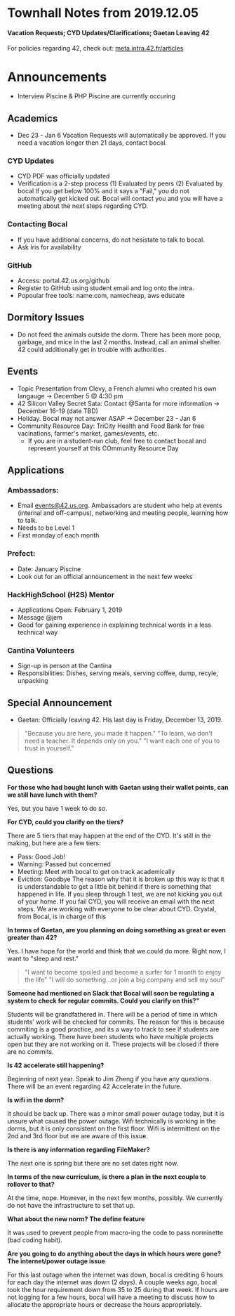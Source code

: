 # Townhall Notes from 2019.12.05

#### Vacation Requests; CYD Updates/Clarifications; Gaetan Leaving 42

For policies regarding 42, check out: [meta.intra.42.fr/articles](meta.intra.42.fr/articles)

# Announcements
* Interview Piscine & PHP Piscine are currently occuring

## Academics
* Dec 23 - Jan 6 Vacation Requests will automatically be approved. If you need a vacation longer then 21 days, contact bocal.

### CYD Updates
* CYD PDF was officially updated
* Verification is a 2-step process 
(1) Evaluated by peers
(2) Evaluated by bocal
If you get below 100% and it says a "Fail," you do not automatically get kicked out. Bocal will contact you and you will have a meeting about the next steps regarding CYD.

### Contacting Bocal
* If you have additional concerns, do not hesistate to talk to bocal.
* Ask Iris for availability

### GitHub
* Access: portal.42.us.org/github
* Register to GitHub using student email and log onto the intra. 
* Popoular free tools: name.com, namecheap, aws educate

## Dormitory Issues
* Do not feed the animals outside the dorm. There has been more poop, garbage, and mice in the last 2 months. Instead, call an animal shelter. 42 could additionally get in trouble with authorities.

## Events
* Topic Presentation from Clevy, a French alumni who created his own langauge -> December 5 @ 4:30 pm
* 42 Silicon Valley Secret Sata: Contact @Santa for more information -> December 16-19 (date TBD)
* Holiday. Bocal may not answer ASAP -> December 23 - Jan 6
* Community Resource Day: TriCity Health and Food Bank for free vacinations, farmer's market, games/events, etc. 
  * If you are in a student-run club, feel free to contact bocal and represent yourself at this COmmunity Resource Day

## Applications
### Ambassadors: 
* Email events@42.us.org. Ambassadors are student who help at events (internal and off-campus), networking and meeting people, learning how to talk.
* Needs to be Level 1
* First monday of each month

### Prefect:
* Date: January Piscine
* Look out for an official announcement in the next few weeks

### HackHighSchool (H2S) Mentor
* Applications Open: February 1, 2019
* Message @jem
* Good for gaining experience in explaining technical words in a less technical way

### Cantina Volunteers
* Sign-up in person at the Cantina
* Responsibilities: Dishes, serving meals, serving coffee, dump, recyle, unpacking

## Special Announcement
* Gaetan: Officially leaving 42. His last day is Friday, December 13, 2019. 
> "Because you are here, you made it happen."
> "To learn, we don't need a teacher. It depends only on you."
> "I want each one of you to trust in yourself."

## Questions
**For those who had bought lunch with Gaetan using their wallet points, can we still have lunch with them?**

Yes, but you have 1 week to do so.

**For CYD, could you clarify on the tiers?**

There are 5 tiers that may happen at the end of the CYD. It's still in the making, but here are a few tiers:
* Pass: Good Job!
* Warning: Passed but concerned
* Meeting: Meet with bocal to get on track academically
* Eviction: Goodbye
The reason why that it is broken up this way is that it is understandable to get a little bit behind if there is something that happened in life. If you sleep through 1 test, we are not kicking you out of your home. If you fail CYD, you will receive an email with the next steps. We are working with everyone to be clear about CYD. Crystal, from Bocal, is in charge of this

**In terms of Gaetan, are you planning on doing something as great or even greater than 42?**

Yes. I have hope for the world and think that we could do more. Right now, I want to "sleep and rest."
> "I want to become spoiled and become a surfer for 1 month to enjoy the life"
> "I will do something...or join a big company and sell my soul"

**Someone had mentioned on Slack that Bocal will soon be regulating a system to check for regular commits. Could you clarify on this?"**

Students will be grandfathered in. There will be a period of time in which students' work will be checked for commits. The reason for this is because commiting is a good practice, and its a way to track to see if students are actually working. There have been students who have multiple projects open but they are not working on it. These projects will be closed if there are no commits.

**Is 42 accelerate still happening?**

Beginning of next year. Speak to Jim Zheng if you have any questions. There will be an event regarding 42 Accelerate in the future.

**Is wifi in the dorm?**

It should be back up. There was a minor small power outage today, but it is unsure what caused the power outage. Wifi technically is working in the dorms, but it is only consistent on the first floor. Wifi is intermittent on the 2nd and 3rd floor but we are aware of this issue. 

**Is there is any information regarding FileMaker?**

The next one is spring but there are no set dates right now.

**In terms of the new curriculum, is there a plan in the next couple to rollover to that?**

At the time, nope. However, in the next few months, possibly. We currently do not have the infrastructure to set that up.

**What about the new norm? The define feature**

It was used to prevent people from macro-ing the code to pass norminette (bad coding habit).

**Are you going to do anything about the days in which hours were gone? The internet/power outage issue**

For this last outage when the internet was down, bocal is crediting 6 hours for each day the internet was down (2 days). A couple weeks ago, bocal took the hour requirement down from 35 to 25 during that week. If hours are not logging for a few hours, bocal will have a meeting to discuss how to allocate the appropriate hours or decrease the hours appropriately.
